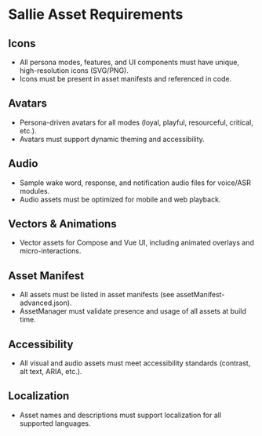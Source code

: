 # Sallie Asset Requirements

## Icons
- All persona modes, features, and UI components must have unique, high-resolution icons (SVG/PNG).
- Icons must be present in asset manifests and referenced in code.

## Avatars
- Persona-driven avatars for all modes (loyal, playful, resourceful, critical, etc.).
- Avatars must support dynamic theming and accessibility.

## Audio
- Sample wake word, response, and notification audio files for voice/ASR modules.
- Audio assets must be optimized for mobile and web playback.

## Vectors & Animations
- Vector assets for Compose and Vue UI, including animated overlays and micro-interactions.

## Asset Manifest
- All assets must be listed in asset manifests (see assetManifest-advanced.json).
- AssetManager must validate presence and usage of all assets at build time.

## Accessibility
- All visual and audio assets must meet accessibility standards (contrast, alt text, ARIA, etc.).

## Localization
- Asset names and descriptions must support localization for all supported languages.

